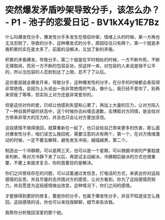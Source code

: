 # 突然爆发矛盾吵架导致分手，该怎么办？ - P1 - 池子的恋爱日记 - BV1kX4y1E7Bz

什么叫爆发性分手，爆发性分手多发生在情侣吵架，情绪上头的时候，某一方再也无法忍耐了，导致的分手，这种爆发式的分手，原因往往只有两个，第一个就是矛盾积累的实在是太多了，前面的没解决，又加了新的矛盾。

积累的矛盾爆发，导致分手，第二个就是在平时相处的时候，一方不断作死，不断无理取闹，而另一方不断的包容妥协，但这样一来，对包容的人来说是很不公平的，所以当包容的人忍耐到达了上限，忍不了了以后。

这份委屈就会爆发开来，导致分手，这种爆发性的分手，在分手的时候都会表现得非常绝情，会因为上头说出一些非常绝情的气话，像什么，我已经不爱你了，别再来烦我了等等，但实际上对方还是非常爱你的。

但是这份对你的爱，已经让他感到失望和心累了，再加上大量的压力，让对方陷入了一种自我怀疑的状态中，这个时候你去纠缠去道歉，去博取对方同情，是会给对方带来非常大的压力的，并且也只会让对方更加坚信。

这段感情不值得挽回，就算重新在一起了，也只会给自己带来更多的伤害，那么面对爆发性分手，咱们该怎么挽回呢，需要注意的点有两个，第一个，在对方情绪激动的时候，一定不要去解释，避免发生冲突，越描越黑，第二个。

制造出一个冷静期，可以是两三天，也可以是一个星期，可以根据冲突的严重程度来判断，等对方冷静下来了以后，再尝试主动破冰，冷静期后破冰的方式也很重要，不要上来就求复合，你的首要目的是解决。

你们之间曾经存在的问题，可以试着通过发信息，打电话的方式，来表达你对这段感情的反思，并且尽量的去共情对方的感受，让对方看到，你为了这段感情而努力，并且愿意为这段感情做出改变，这种情况下，你们之间的感情。

才能够得到更好的修复，要是你的分手，也属于爆发性分手，并且不知道该怎么挽回，这段感情的话，你也可以来找我聊聊，细节来告诉我。

我帮你分析挽回深爱的那个她。